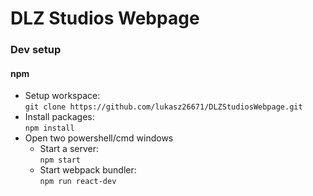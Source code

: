 # DLZ Studios Webpage  


### Dev setup  

#### npm  

* Setup workspace:  
`git clone https://github.com/lukasz26671/DLZStudiosWebpage.git`  
* Install packages:  
`npm install`  
* Open two powershell/cmd windows  
  - Start a server:  
`npm start`  
  - Start webpack bundler:  
`npm run react-dev`  
